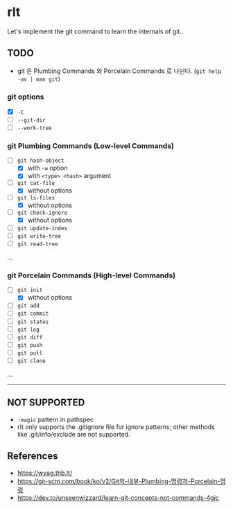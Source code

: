 # rlt 

Let's implement the git command to learn the internals of git..

## TODO 

- git 은 Plumbing Commands 와 Porcelain Commands 로 나뉜다. (`git help -av | man git`)

### git options

- [x] `-C` 
- [ ] `--git-dir`
- [ ] `--work-tree`

### git Plumbing Commands (Low-level Commands)

- [ ] `git hash-object`
  - [x] with `-w` option
  - [x] with `<type> <hash>` argument
- [ ] `git cat-file`
  - [x] without options
- [ ] `git ls-files`
  - [x] without options
- [ ] `git check-ignore`
  - [x] without options
- [ ] `git update-index`
- [ ] `git write-tree`
- [ ] `git read-tree`

...

### git Porcelain Commands (High-level Commands)

- [ ] `git init`
  - [x] without options
- [ ] `git add`
- [ ] `git commit`
- [ ] `git status`
- [ ] `git log`
- [ ] `git diff`
- [ ] `git push`
- [ ] `git pull`
- [ ] `git clone`

...

---

## NOT SUPPORTED

- `:magic` pattern in pathspec
- rlt only supports the .gitignore file for ignore patterns; other methods like .git/info/exclude are not supported.

## References

- https://wyag.thb.lt/
- https://git-scm.com/book/ko/v2/Git의-내부-Plumbing-명령과-Porcelain-명령
- https://dev.to/unseenwizzard/learn-git-concepts-not-commands-4gjc

